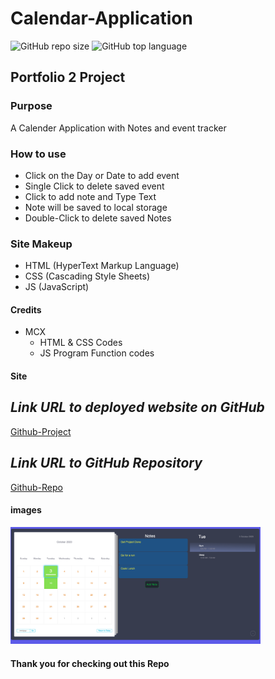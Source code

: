 # Calendar-Application

![GitHub repo size](https://img.shields.io/github/repo-size/Maxamed-NCX/Calendar-Application)
![GitHub top language](https://img.shields.io/github/languages/top/Maxamed-NCX/Calendar-Application)

## Portfolio 2 Project

### Purpose

A Calender Application with Notes and event tracker 

### How to use

- Click on the Day or Date to add event
- Single Click to delete saved event
- Click to add note and Type Text
- Note will be saved to local storage 
- Double-Click to delete saved Notes

### Site Makeup

- HTML (HyperText Markup Language)
- CSS (Cascading Style Sheets)
- JS (JavaScript)

#### Credits

- MCX
  - HTML & CSS  Codes
  - JS Program Function codes

#### Site

## **_Link URL to deployed website on GitHub_**
[Github-Project](https://Maxamed-NCX.github.io/Calendar-Application/)


## **_Link URL to GitHub Repository_**

[Github-Repo](https://github.com/Maxamed-NCX/Calendar-Application)

#### images

<img width="400" alt=" 1st Image" src="https://raw.githubusercontent.com/Maxamed-NCX/Calendar-Application/main/img/calenderapp.png">

#### Thank you for checking out this Repo
